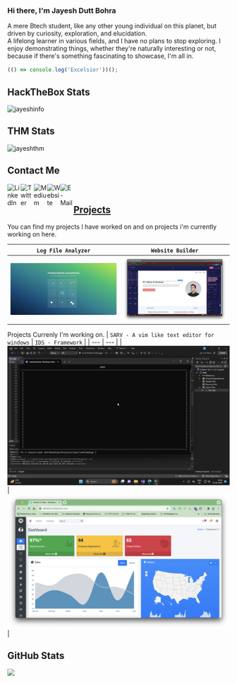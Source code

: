 
### Hi there, I'm Jayesh Dutt Bohra
A mere Btech student, like any other young individual on this planet, but driven by curiosity, exploration, and elucidation.<br>
A lifelong learner in various fields, and I have no plans to stop exploring. I enjoy demonstrating things, whether they're naturally interesting or not, because if there's something fascinating to showcase, I'm all in. 

```javascript
(() => console.log('Excelsior'))();
```

## HackTheBox Stats
![jayeshinfo](http://www.hackthebox.eu/badge/image/395271)

## THM Stats
![jayeshthm](https://tryhackme-badges.s3.amazonaws.com/TheMaxFort.png)

## Contact Me
<a href="https://www.linkedin.com/in/jayesh-dutt-bohra/" target="_blank">
  <img align="left" alt="LinkedIn" width="30px" src="https://img.icons8.com/color/48/000000/linkedin.png"/>
</a>
<a href="https://twitter.com/bohra_jayesh" target="_blank">
  <img align="left" alt="Twitter" width="30px" src="https://img.icons8.com/color/48/000000/twitter.png"/>
</a>
<a href="https://bohrajayesh.medium.com/" target="_blank">
  <img align="left" alt="Medium" width="30px" src="https://img.icons8.com/color/48/000000/medium-monogram.png" />
</a>
<a href="https://bohradjayesh.github.io/blogs/" target="_blank">
  <img align="left" alt="Website" width="30px" src="https://img.icons8.com/color/48/000000/domain.png" />
</a>
<a href="mailto:bohrajayeshdutt@gmail.com" target="_blank">
  <img align="left" alt="E-Mail" width="30px" src="https://img.icons8.com/color/48/000000/email.png" />
</a>
<br>

## [Projects](https://github.com/bohradjayesh)

You can find my projects I have worked on and on projects i'm currently working on here.

| `Log File Analyzer` | `Website Builder` |
| --- |  --- |
| ![Ocean](https://github.com/BohraDJayesh/BohraDJayesh/blob/main/LFA.png) | ![Dark](https://github.com/BohraDJayesh/BohraDJayesh/blob/main/WB2.png) |


Projects Currenly I'm working on.
| `SARV - A vim like text editor for windows` | `IDS - Framework` |
| --- |  --- |
| ![Default](https://github.com/BohraDJayesh/BohraDJayesh/blob/main/Sarv.png) | ![Forest](https://github.com/BohraDJayesh/BohraDJayesh/blob/main/IDS.png) |

## GitHub Stats
<p>
  <img src="https://github-profile-trophy.vercel.app/?username=bohradjayesh&theme=onedark&no-frame=true&column=7" />
</p>

